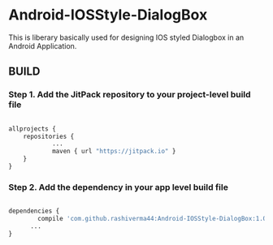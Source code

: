 # Android-IOSStyle-DialogBox
This is liberary basically used for designing IOS styled Dialogbox in an Android Application.

## BUILD

### Step 1. Add the JitPack repository to your project-level build file 

```R

allprojects {
	repositories {
			...
			maven { url "https://jitpack.io" }
	}
}

```

### Step 2. Add the dependency in your app level build file 

```R

dependencies {
	    compile 'com.github.rashiverma44:Android-IOSStyle-DialogBox:1.0'
      ...
}

```
